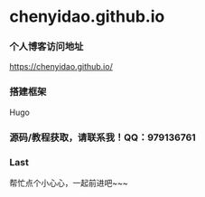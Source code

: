 # chenyidao.github.io
### 个人博客访问地址
https://chenyidao.github.io/
### 搭建框架
Hugo
### 源码/教程获取，请联系我！QQ：979136761

### Last
帮忙点个小心心，一起前进吧~~~
